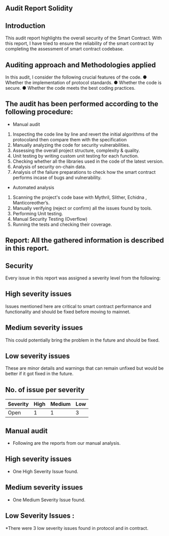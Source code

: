 ## Audit Report Solidity

## Introduction
This audit report highlights the overall security of the Smart Contract. With this report, I have tried to ensure the reliability of the smart contract by completing the assessment of smart contract codebase.

## Auditing approach and Methodologies applied

In this audit, I consider the following crucial features of the code.
● Whether the implementation of protocol standards.
● Whether the code is secure.
● Whether the code meets the best coding practices.
## The audit has been performed according to the following procedure:

* Manual audit
1. Inspecting the code line by line and revert the initial algorithms of the protocoland 
then compare them with the specification
2. Manually analyzing the code for security vulnerabilities.
3. Assessing the overall project structure, complexity & quality.
4. Unit testing by writing custom unit testing for each function.
5. Checking whether all the libraries used in the code of the latest version.
6. Analysis of security on-chain data.
7. Analysis of the failure preparations to check how the smart contract performs incase of 
bugs and vulnerability.

* Automated analysis
  
1. Scanning the project's code base with Mythril, Slither, Echidna , Manticoreother’s.
2. Manually verifying (reject or confirm) all the issues found by tools.
3. Performing Unit testing.
4. Manual Security Testing (Overflow)
5. Running the tests and checking their coverage.

## Report: All the gathered information is described in this report.

## Security

Every issue in this report was assigned a severity level from the following:

## High severity issues

Issues mentioned here are critical to smart contract performance and functionality and should be fixed before moving to mainnet.

## Medium severity issues

This could potentially bring the problem in the future and should be fixed.

## Low severity issues 

These are minor details and warnings that can remain unfixed but would be better if it got fixed in the future.

## No. of issue per severity
| Severity | High | Medium | Low |
| -------- | ---- | ------ | --- |
| Open | 1 | 1 | 3 |

## Manual audit

* Following are the reports from our manual analysis.

## High severity issues
* One High Severity Issue found.
  
## Medium severity issues
* One Medium Severity Issue found.
  
## Low Severity Issues :
*There were 3 low severity issues found in protocol and in contract.
